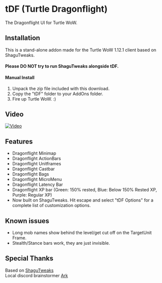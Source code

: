 # tDF (Turtle Dragonflight)
The Dragonflight UI for Turtle WoW.

## Installation
This is a stand-alone addon made for the Turtle WoW 1.12.1 client based on ShaguTweaks. 
#### Please DO NOT try to run ShaguTweaks alongside tDF.    

#### Manual Install
1. Unpack the zip file included with this download.
2. Copy the "tDF" folder to your AddOns folder.
3. Fire up Turtle WoW. :)
   
## Video
[![Video](https://img.youtube.com/vi/TkdsL8XhiHE/maxresdefault.jpg)](https://www.youtube.com/watch?v=TkdsL8XhiHE&t=1145s)

## Features
- Dragonflight Minimap
- Dragonflight ActionBars
- Dragonflight Unitframes
- Dragonflight Castbar
- Dragonflight Bags
- Dragonflight MicroMenu
- Dragonflight Latency Bar
- Dragonflight XP bar (Green: 150% rested, Blue: Below 150% Rested XP, Purple: Regular XP)
- Now built on ShaguTweaks. Hit escape and select "tDF Options" for a complete list of customization options.

## Known issues
- Long mob names show behind the level/get cut off on the TargetUnit Frame.
- Stealth/Stance bars work, they are just invisible.

## Special Thanks
Based on [ShaguTweaks](https://shagu.org/ShaguTweaks/)    
Local discord brainstormer [Ark](https://github.com/CrimsonHollow/tDF-more-mods)
